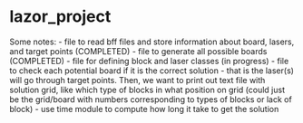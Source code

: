 # lazor_project

Some notes:
    - file to read bff files and store information about board, lasers, and target points (COMPLETED)
    - file to generate all possible boards (COMPLETED)
    - file for defining block and laser classes (in progress)
    - file to check each potential board if it is the correct solution - that is the laser(s) will go through target points. Then, we want to print out text file with solution grid, like which type of blocks in what position on grid (could just be the grid/board with numbers corresponding to types of blocks or lack of block)
    - use time module to compute how long it take to get the solution
